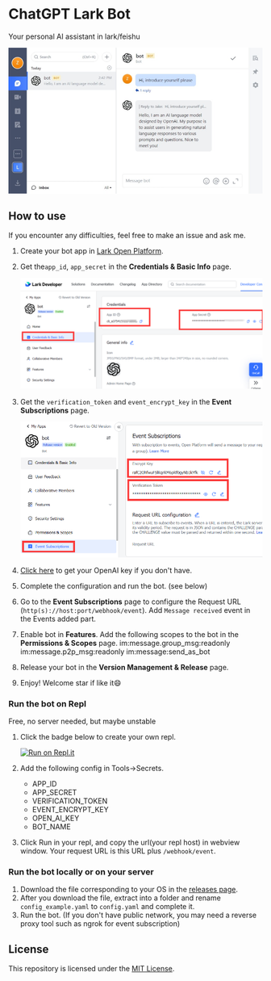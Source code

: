 # ChatGPT Lark Bot

Your personal AI assistant in lark/feishu

![1](assets/1.jpeg)

## How to use

If you encounter any difficulties, feel free to make an issue and ask me.

1. Create your bot app in [Lark Open Platform](https://open.larksuite.com/app).
2. Get the`app_id`, `app_secret` in the **Credentials & Basic Info** page.

   ![img.png](assets/2.png)

3. Get the `verification_token` and `event_encrypt_key` in the **Event Subscriptions** page.

   ![img.png](assets/3.png)

4. [Click here](https://platform.openai.com/account/api-keys) to get your OpenAI key if you don't have.
5. Complete the configuration and run the bot. (see below)
6. Go to the **Event Subscriptions** page to configure the Request URL (`http(s)://host:port/webhook/event`).
   Add `Message received` event in the Events added part.
7. Enable bot in **Features**. Add the following scopes to the bot in the **Permissions & Scopes** page.
   im:message.group_msg:readonly
   im:message.p2p_msg:readonly
   im:message:send_as_bot
8. Release your bot in the **Version Management & Release** page.
9. Enjoy! Welcome star if like it😄

### Run the bot on Repl

Free, no server needed, but maybe unstable

1. Click the badge below to create your own repl.

   [![Run on Repl.it](https://replit.com/badge/github/jakezhu9/chatgpt-lark-bot)](https://replit.com/new/github/jakezhu9/chatgpt-lark-bot)

2. Add the following config in Tools->Secrets.
    - APP_ID
    - APP_SECRET
    - VERIFICATION_TOKEN
    - EVENT_ENCRYPT_KEY
    - OPEN_AI_KEY
    - BOT_NAME
3. Click Run in your repl, and copy the url(your repl host) in webview window. Your request URL is this URL plus `/webhook/event`.

### Run the bot locally or on your server

1. Download the file corresponding to your OS in the [releases page](https://github.com/jakezhu9/chatgpt-lark-bot/releases).
2. After you download the file, extract into a folder and rename `config_example.yaml` to `config.yaml` and complete it.
3. Run the bot.
   (If you don't have public network, you may need a reverse proxy tool such as ngrok for event subscription)

## License

This repository is licensed under the [MIT License](LICENSE).
